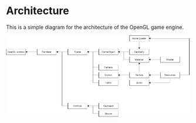 # Architecture

This is a simple diagram for the architecture of the OpenGL game engine.

![Architecture Diagram](readme/architecture.png)